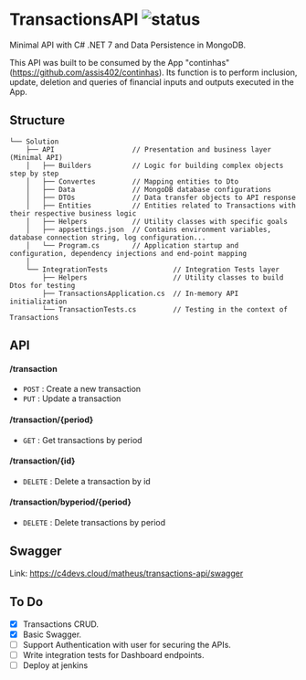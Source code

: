 # TransactionsAPI  ![status](https://img.shields.io/static/v1?label=status&message=in%20progress&color=yellow)
Minimal API with C# .NET 7 and Data Persistence in MongoDB. 

This API was built to be consumed by the App "continhas" (https://github.com/assis402/continhas). Its function is to perform inclusion, update, deletion and queries of financial inputs and outputs executed in the App.

## Structure
```
└── Solution
    ├── API                   // Presentation and business layer (Minimal API)
    │   ├── Builders          // Logic for building complex objects step by step
    │   ├── Convertes         // Mapping entities to Dto
    │   ├── Data              // MongoDB database configurations
    │   ├── DTOs              // Data transfer objects to API response 
    │   ├── Entities          // Entities related to Transactions with their respective business logic
    │   ├── Helpers           // Utility classes with specific goals
    │   ├── appsettings.json  // Contains environment variables, database connection string, log configuration...
    │   └── Program.cs        // Application startup and configuration, dependency injections and end-point mapping
    │    
    └── IntegrationTests                // Integration Tests layer 
        ├── Helpers                     // Utility classes to build Dtos for testing
        ├── TransactionsApplication.cs  // In-memory API initialization
        └── TransactionTests.cs         // Testing in the context of Transactions
```

## API

#### /transaction
* `POST` : Create a new transaction
* `PUT` : Update a transaction

#### /transaction/{period}
* `GET` : Get transactions by period

#### /transaction/{id}
* `DELETE` : Delete a transaction by id

#### /transaction/byperiod/{period}
* `DELETE` : Delete transactions by period

## Swagger
Link: https://c4devs.cloud/matheus/transactions-api/swagger

## To Do

- [x] Transactions CRUD.
- [x] Basic Swagger.
- [ ] Support Authentication with user for securing the APIs.
- [ ] Write integration tests for Dashboard endpoints.
- [ ] Deploy at jenkins 
